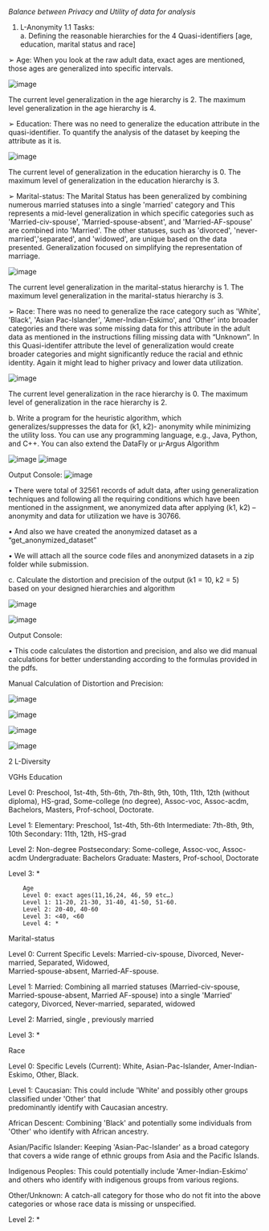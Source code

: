 


*Balance between Privacy and Utility of data for analysis* 
1) L-Anonymity 
1.1 Tasks:  
a. Defining the reasonable hierarchies for the 4 Quasi-identifiers [age, education, marital
status and race] 

➢ Age: When you look at the raw adult data, exact ages are mentioned, those ages are 
generalized into specific intervals.

![image](https://github.com/user-attachments/assets/1654e581-a7af-4243-ae33-3aec7392351f)

The current level generalization in the age hierarchy is 2. 
The maximum level generalization in the age hierarchy is 4. 

➢ Education: There was no need to generalize the education attribute in the quasi-identifier. 
To quantify the analysis of the dataset by keeping the attribute as it is.

![image](https://github.com/user-attachments/assets/79765115-aa3f-4e3a-a9c1-ba902e355805)

The current level of generalization in the education hierarchy is 0. 
The maximum level of generalization in the education hierarchy is 3.

➢ Marital-status: The Marital Status has been generalized by combining numerous married 
statuses into a single 'married' category and This represents a mid-level generalization in 
which specific categories such as 'Married-civ-spouse', 'Married-spouse-absent', and 
'Married-AF-spouse' are combined into 'Married'. The other statuses, such as 'divorced', 
'never-married','separated', and 'widowed', are unique based on the data presented. 
Generalization focused on simplifying the representation of marriage.

![image](https://github.com/user-attachments/assets/c1da58f8-6126-4b5c-8395-20ccfd18ad94)

The current level generalization in the marital-status hierarchy is 1. 
The maximum level generalization in the marital-status hierarchy is 3. 

➢ Race: There was no need to generalize the race category such as 'White', 'Black', 'Asian
Pac-Islander', 'Amer-Indian-Eskimo', and 'Other' into broader categories and there was 
some missing data for this attribute in the adult data as mentioned in the instructions filling 
missing data with “Unknown”. In this Quasi-identifer attribute the level of generalization 
would create broader categories and might significantly reduce the racial and ethnic 
identity. Again it might lead to higher privacy and lower data utilization.

![image](https://github.com/user-attachments/assets/70f3adef-489e-4bea-90d6-627bbcf81487)

The current level generalization in the race hierarchy is 0. 
The maximum level of generalization in the race hierarchy is 2.

b. Write a program for the heuristic algorithm, which generalizes/suppresses the data for (k1, k2)- 
anonymity while minimizing the utility loss. You can use any programming language, e.g., Java, 
Python, and C++. You can also extend the DataFly or µ-Argus Algorithm

![image](https://github.com/user-attachments/assets/ae6ade4a-c769-4565-9890-03320346942a)
![image](https://github.com/user-attachments/assets/5ca5094a-1876-42a7-a333-49446f46913e)

Output Console: 
![image](https://github.com/user-attachments/assets/35020298-45e7-456a-b630-21d96373ca19)

• There were total of 32561 records of adult data, after using generalization techniques and 
following all the requiring conditions which have been mentioned in the assignment, we 
anonymized data after applying (k1, k2) – anonymity and data for utilization we have is 30766. 

• And also we have created the anonymized dataset as a “get_anonymized_dataset” 

• We will attach all the source code files and anonymized datasets in a zip folder while submission. 

c. Calculate the distortion and precision of the output (k1 = 10, k2 = 5) based on your designed 
hierarchies and algorithm 

![image](https://github.com/user-attachments/assets/55188bd6-9df5-425a-b372-5c0d755beb24)

![image](https://github.com/user-attachments/assets/e78ce4f7-3ce7-41c1-a5a0-cb85b491ac67)

Output Console: 

• This code calculates the distortion and precision, and also we did manual calculations for better 
understanding according to the formulas provided in the pdfs.

Manual Calculation of Distortion and Precision: 

![image](https://github.com/user-attachments/assets/56769d87-e3d7-4e3b-ab8a-852a7681da17)

![image](https://github.com/user-attachments/assets/c2f2fc68-f849-4e39-9313-837f8a6c3bb5)

![image](https://github.com/user-attachments/assets/44f9de18-f166-425e-a4db-f5a6b385b306)

![image](https://github.com/user-attachments/assets/649a92da-018f-485a-a23e-bba572cabf30)


2 L-Diversity 
 
VGHs 
Education 

Level 0: Preschool, 1st-4th, 5th-6th, 7th-8th, 9th, 10th, 11th, 12th (without diploma), HS-grad, 
Some-college (no degree), Assoc-voc, Assoc-acdm, Bachelors, Masters, Prof-school, Doctorate. 

Level 1: Elementary: Preschool, 1st-4th, 5th-6th 
Intermediate: 7th-8th, 9th, 10th 
Secondary: 11th, 12th, HS-grad 

Level 2: Non-degree Postsecondary: Some-college, Assoc-voc, Assoc-acdm 
Undergraduate: Bachelors 
Graduate: Masters, Prof-school, Doctorate 

Level 3: * 
 
        Age 
        Level 0: exact ages(11,16,24, 46, 59 etc…) 
        Level 1: 11-20, 21-30, 31-40, 41-50, 51-60. 
        Level 2: 20-40, 40-60 
        Level 3: <40, <60 
        Level 4: * 
         
 
 Marital-status 

Level 0: Current Specific Levels: Married-civ-spouse, Divorced, Never-married, Separated, Widowed,              
Married-spouse-absent, Married-AF-spouse. 

Level 1: Married: Combining all married statuses (Married-civ-spouse, Married-spouse-absent, Married
AF-spouse) into a single 'Married' category, Divorced, Never-married, separated, widowed 

Level 2: Married, single , previously married 

Level 3: * 
         
Race 

Level 0: Specific Levels (Current): White, Asian-Pac-Islander, Amer-Indian-Eskimo, Other, Black. 

Level 1: Caucasian: This could include 'White' and possibly other groups classified under 'Other' that     
predominantly identify with Caucasian ancestry. 

African Descent: Combining 'Black' and potentially some individuals from 'Other' who identify with 
African ancestry. 

Asian/Pacific Islander: Keeping 'Asian-Pac-Islander' as a broad category that covers a wide range of 
ethnic groups from Asia and the Pacific Islands. 

Indigenous Peoples: This could potentially include 'Amer-Indian-Eskimo' and others who identify with 
indigenous groups from various regions. 

Other/Unknown: A catch-all category for those who do not fit into the above categories or whose race 
data is missing or unspecified. 

Level 2: *













